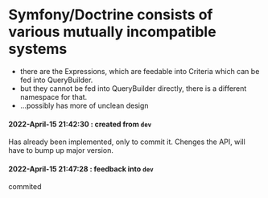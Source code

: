 # Symfony/Doctrine consists of various mutually incompatible systems

- there are the Expressions, which are feedable into Criteria which can be fed into QueryBuilder.
- but they cannot be fed into QueryBuilder directly, there is a different namespace for that.
- ...possibly has more of unclean design 

#### 2022-April-15 21:42:30 : created from `dev`

Has already been implemented, only to commit it.
Chenges the API, will have to bump up major version.




#### 2022-April-15 21:47:28 : feedback into `dev`

commited

